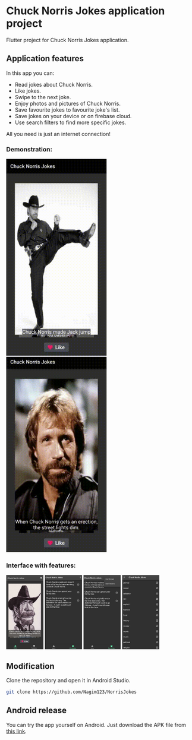 # Chuck Norris Jokes application project

Flutter project for Chuck Norris Jokes application.

## Application features

In this app you can:

- Read jokes about Chuck Norris.
- Like jokes.
- Swipe to the next joke.
- Enjoy photos and pictures of Chuck Norris.
- Save favourite jokes to favourite joke's list.
- Save jokes on your device or on firebase cloud.
- Use search filters to find more specific jokes.

All you need is just an internet connection!

### Demonstration:
<p float="left">
  <img src="./otherstuff/demonstration1.gif"/>
  <img src="./otherstuff/demonstration2.gif"/>
</p>


### Interface with features:
<p float="left">
  <img src="./otherstuff/screen1.png"/ width="100" height="200">
  <img src="./otherstuff/screen2.png"/ width="100" height="200">
  <img src="./otherstuff/screen3.png"/ width="100" height="200">
  <img src="./otherstuff/screen4.png"/ width="100" height="200">
</p>

## Modification
Clone the repository and open it in Android Studio.
```bash
git clone https://github.com/Nagim123/NorrisJokes
```

## Android release

You can try the app yourself on Android. Just download the APK file from [this link](https://github.com/Nagim123/NorrisJokes/releases/download/v2.0.0/app-release.apk).
